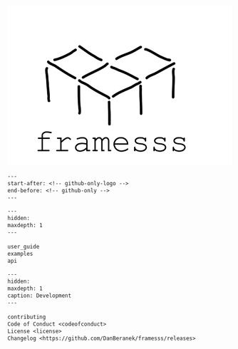 <picture>
  <source media="(prefers-color-scheme: dark)" srcset="_static/logo-dark-mode.png">
  <source media="(prefers-color-scheme: light)" srcset="_static/logo-light-mode.png">
  <img alt="framesss logo" src="_static/logo-light-mode.png">
</picture>

```{include} ../README.md
---
start-after: <!-- github-only-logo -->
end-before: <!-- github-only -->
---
```

[license]: license
[contributor guide]: contributing
[command-line reference]: reference

```{toctree}
---
hidden:
maxdepth: 1
---

user_guide
examples
api
```


```{toctree}
---
hidden:
maxdepth: 1
caption: Development
---

contributing
Code of Conduct <codeofconduct>
License <license>
Changelog <https://github.com/DanBeranek/framesss/releases>
```

